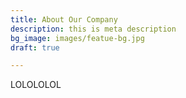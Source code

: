 ```yaml
---
title: About Our Company
description: this is meta description
bg_image: images/featue-bg.jpg
draft: true

---
```

LOLOLOLOL